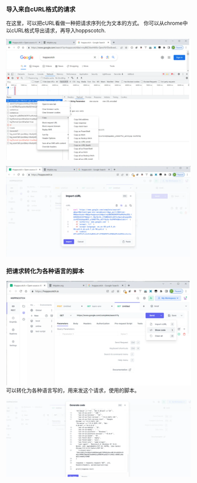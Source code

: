 ### 导入来自cURL格式的请求

在这里，可以把cURL看做一种把请求序列化为文本的方式。 你可以从chrome中以cURL格式导出请求，再导入hoppscotch.

![image-20241019171519370](Hoppscotch.assets/image-20241019171519370.png)

![image-20241019171525368](Hoppscotch.assets/image-20241019171525368.png)

### 把请求转化为各种语言的脚本

![image-20241019171536912](Hoppscotch.assets/image-20241019171536912.png) 可以转化为各种语言写的，用来发这个请求，使用的脚本。

![image-20241019171547892](Hoppscotch.assets/image-20241019171547892.png)